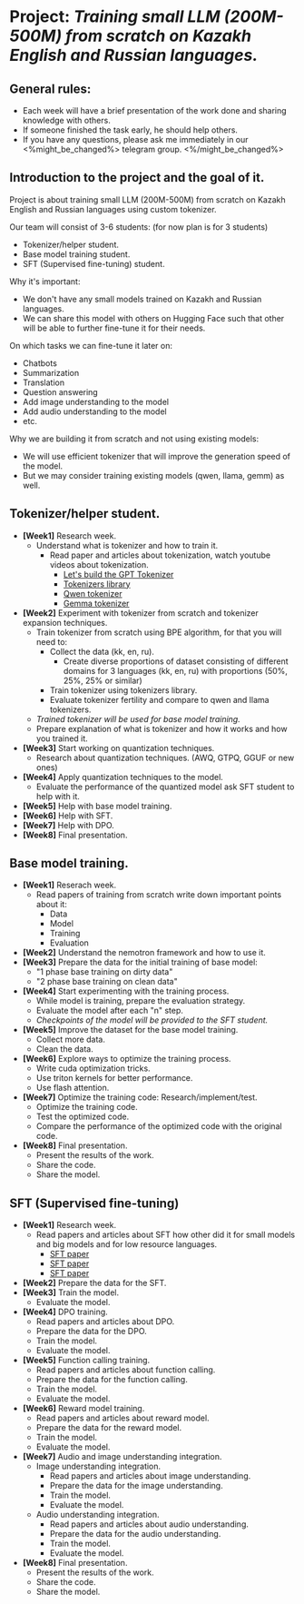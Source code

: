 # Project: *Training small LLM (200M-500M) from scratch on Kazakh English and Russian languages.*

## General rules:
- Each week will have a brief presentation of the work done and sharing knowledge with others.
- If someone finished the task early, he should help others. 
- If you have any questions, please ask me immediately in our <%might_be_changed%> telegram group. <%/might_be_changed%>

## Introduction to the project and the goal of it.
Project is about training small LLM (200M-500M) from scratch on Kazakh English and Russian languages using custom tokenizer.

Our team will consist of 3-6 students: (for now plan is for 3 students)
- Tokenizer/helper student.
- Base model training student.
- SFT (Supervised fine-tuning) student.

Why it's important:
- We don't have any small models trained on Kazakh and Russian languages.
- We can share this model with others on Hugging Face such that other will be able to further fine-tune it for their needs.

On which tasks we can fine-tune it later on:
- Chatbots
- Summarization
- Translation
- Question answering
- Add image understanding to the model
- Add audio understanding to the model
- etc. 

Why we are building it from scratch and not using existing models:
- We will use efficient tokenizer that will improve the generation speed of the model.
- But we may consider training existing models (qwen, llama, gemm) as well.

## Tokenizer/helper student.
- **[Week1]** Research week. 
    - Understand what is tokenizer and how to train it. 
      - Read paper and articles about tokenization, watch youtube videos about tokenization.
        - [Let's build the GPT Tokenizer](https://youtu.be/zduSFxRajkE?si=uscBgajGLQJ8ToQE)
        - [Tokenizers library](https://huggingface.co/learn/llm-course/en/chapter6)
        - [Qwen tokenizer](https://huggingface.co/Qwen/Qwen2.5-0.5B)
        - [Gemma tokenizer](https://huggingface.co/google/gemma-3-1b-pt)
- **[Week2]** Experiment with tokenizer from scratch and tokenizer expansion techniques.
    - Train tokenizer from scratch using BPE algorithm, for that you will need to:
        - Collect the data (kk, en, ru).
            - Create diverse proportions of dataset consisting of different domains for 3 languages (kk, en, ru) with proportions (50%, 25%, 25% or similar)
        - Train tokenizer using tokenizers library.
        - Evaluate tokenizer fertility and compare to qwen and llama tokenizers.
    - *Trained tokenizer will be used for base model training.*
    - Prepare explanation of what is tokenizer and how it works and how you trained it.
- **[Week3]** Start working on quantization techniques.
    - Research about quantization techniques. (AWQ, GTPQ, GGUF or new ones)
- **[Week4]** Apply quantization techniques to the model.
    - Evaluate the performance of the quantized model ask SFT student to help with it.
- **[Week5]** Help with base model training.
- **[Week6]** Help with SFT.
- **[Week7]** Help with DPO.
- **[Week8]** Final presentation.

## Base model training.
- **[Week1]** Reserach week. 
    - Read papers of training from scratch write down important points about it: 
        - Data
        - Model
        - Training
        - Evaluation
- **[Week2]** Understand the nemotron framework and how to use it.
- **[Week3]** Prepare the data for the initial training of base model: 
    - "1 phase base training on dirty data"
    - "2 phase base training on clean data"
- **[Week4]** Start experimenting with the training process.
    - While model is training, prepare the evaluation strategy.
    - Evaluate the model after each "n" step.
    - *Checkpoints of the model will be provided to the SFT student.*
- **[Week5]** Improve the dataset for the base model training.
    - Collect more data.
    - Clean the data.
- **[Week6]** Explore ways to optimize the training process.
    - Write cuda optimization tricks.
    - Use triton kernels for better performance.
    - Use flash attention.
- **[Week7]** Optimize the training code: Research/implement/test.
    - Optimize the training code.
    - Test the optimized code.
    - Compare the performance of the optimized code with the original code.
- **[Week8]** Final presentation.
    - Present the results of the work.
    - Share the code.
    - Share the model.

## SFT (Supervised fine-tuning)
- **[Week1]** Research week. 
    - Read papers and articles about SFT how other did it for small models and big models and for low resource languages.
        - [SFT paper](https://arxiv.org/abs/2109.08668)
        - [SFT paper](https://arxiv.org/abs/2109.08668)
        - [SFT paper](https://arxiv.org/abs/2109.08668)
- **[Week2]** Prepare the data for the SFT.
- **[Week3]** Train the model.
    - Evaluate the model.
- **[Week4]** DPO training.
    - Read papers and articles about DPO.
    - Prepare the data for the DPO.
    - Train the model.
    - Evaluate the model.
- **[Week5]** Function calling training.
    - Read papers and articles about function calling.
    - Prepare the data for the function calling.
    - Train the model.
    - Evaluate the model.
- **[Week6]** Reward model training.
    - Read papers and articles about reward model.
    - Prepare the data for the reward model.
    - Train the model.
    - Evaluate the model.
- **[Week7]** Audio and image understanding integration.
    - Image understanding integration.
        - Read papers and articles about image understanding.
        - Prepare the data for the image understanding.
        - Train the model.
        - Evaluate the model.
    - Audio understanding integration.
        - Read papers and articles about audio understanding.
        - Prepare the data for the audio understanding.
        - Train the model.
        - Evaluate the model.
- **[Week8]** Final presentation.
    - Present the results of the work.
    - Share the code.
    - Share the model.

<!-- #### Other tasks to consider:
    - DPO training.
    - Function calling training/usage.
    - Reward model training. -->
